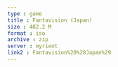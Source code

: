 ```yaml
---
type : game
title : Fantavision (Japan)
size : 482.2 M
format : iso
archive : zip
server : myrient
link2 : Fantavision%20%28Japan%29
---
```

